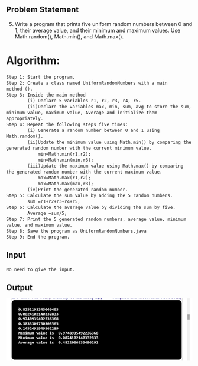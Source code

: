 ## Problem Statement

5.	Write a program that prints five uniform random numbers between 0 and 1, their average value, and their minimum and maximum values. Use Math.random(), Math.min(), and Math.max().
# Algorithm:

    Step 1: Start the program.
	Step 2: Create a class named UniformRandomNumbers with a main    method ().
	Step 3: Inside the main method
	        (i) Declare 5 variables r1, r2, r3, r4, r5.
			(ii)Declare the variables max, min, sum, avg to store the sum, minimum value, maximum value, Average and initialize them appropriately.
	Step 4: Repeat the following steps five times:
			(i) Generate a random number between 0 and 1 using Math.random().	
			(ii)Update the minimum value using Math.min() by comparing the generated random number with the current minimum value.
				min=Math.min(r1,r2);
				min=Math.min(min,r3);
			(iii)Update the maximum value using Math.max() by comparing the generated random number with the current maximum value.
				max=Math.max(r1,r2);
			   	max=Math.max(max,r3);
			(iv)Print the generated random number.
	Step 5: Calculate the sum value by adding the 5 random numbers.
	        sum =r1+r2+r3+r4+r5;
	Step 6: Calculate the average value by dividing the sum by five.
			Average =sum/5;
	Step 7: Print the 5 generated random numbers, average value, minimum value, and maximum value.
	Step 8: Save the program as UniformRandomNumbers.java
	Step 9: End the program.


## Input

    No need to give the input.

## Output

![Alt text](image-12.png)